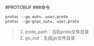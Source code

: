 #PROTOBUF
###命令

```protobuf
protoc --go_out=. user.proto
protoc --go-grpc_out=. user.proto
```

> 1. proto_path：当前proto文件目录
> 2. go_out：生成go文件目录

